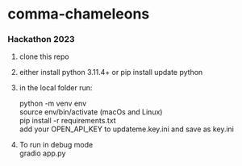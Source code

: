 # comma-chameleons

### Hackathon 2023

1. clone this repo

2. either install python 3.11.4+   or pip install update python

3. in the local folder run:

    python -m venv env\
    source env/bin/activate (macOs and Linux)\
    pip install -r requirements.txt\
    add your OPEN_API_KEY to updateme.key.ini and save as key.ini

4. To run in debug mode    
    gradio app.py